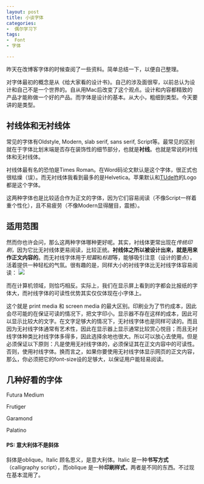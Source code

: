 ```yaml
---
layout: post
title: 小谈字体
categories: 
-  偶尔学习下
tags:
-  Font
- 字体

---
```

昨天在改博客字体的时候查阅了一些资料。简单总结一下，以便自己整理。

对字体最初的概念是从《给大家看的设计书》。自己的涉及面很窄，以前总认为设计和自己不是一个世界的。自从用Mac后改变了这个观点。设计和内容都精致的产品才能称做一个好的产品。而字体是设计的基本。从大小，粗细到类型。今天要讲的是类型。

## 衬线体和无衬线体
常见的字体有Oldstyle, Modern, slab serif, sans serif,  Script等。最常见的区别就在于字体比划末端是否存在装饰性的细节部分，也就是**衬线**。也就是常说的衬线体和无衬线体。

衬线体最有名的恐怕是Times Roman。在Word码论文默认是这个字体，很正式也很枯燥（误）。而无衬线体我看到最多的是Helvetica。苹果默认和[TUdelft][1]的Logo都是这个字体。

这两种字体也是比较适合作为正文的字体，因为它们容易阅读（不像Script一样着重个性化），且不易疲劳（不像Modern显得醒目，震撼）。

## 适用范围
然而你也许会问，那么这两种字体哪种更好呢。其实，衬线体更常出现在*传统印刷*，因为它比无衬线体更易阅读，比较正统。**衬线体之所以被设计出来，就是用来作正文内容的**。而无衬线字体用于*短篇*和*标题*等，能够吸引注意（设计的要点），活着提供一种轻松的气氛。很有趣的是，同样大小的衬线字体比无衬线字体容易阅读：
![][image-1]

 而在计算机领域，则恰巧相反。实际上，我们在显示屏上看到的字都会比报纸的字体大，而衬线字体的可读性优势其实仅仅体现在小字体上。

这个就是 print media 和 screen media 的最大区别。印刷业为了节约成本，因此会尽可能的在保证可读的情况下，把文字印小。显示器不存在这样的成本，因此可以显示比较大的文字。在文字足够大的情况下，无衬线字体也是同样可读的。而且因为无衬线字体通常有艺术性，因此在显示器上显示通常比较赏心悦目；而且无衬线字体种类比衬线字体多得多，因此选择余地也很大。所以可以放心去使用。但是必须保证以下原则：凡是使用无衬线字体的，必须保证其在正文内容中的可读性。否则，使用衬线字体。换而言之，如果你要使用无衬线字体显示网页的正文内容，那么，你必须把它的font-size设的足够大，以保证用户能轻易阅读。

## 几种好看的字体

Futura Medium

Frutiger

Garamond

Palatino

#### PS: 意大利体不是斜体
斜体是oblique。Italic 顾名思义，是意大利体。Italic 是一种**书写方式**（calligraphy script），而oblique 是一种**印刷样式**，两者是不同的东西。不过现在基本混用了。



[1]:	http://www.tudelft.nl/

[image-1]:	http://ww4.sinaimg.cn/large/66fa60dfgw1f1memjh371j21ao0i0gom.jpg